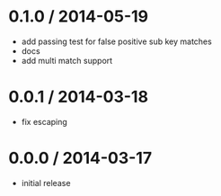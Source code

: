 
0.1.0 / 2014-05-19
==================

 * add passing test for false positive sub key matches
 * docs
 * add multi match support

0.0.1 / 2014-03-18
==================

 * fix escaping

0.0.0 / 2014-03-17
==================

 * initial release

